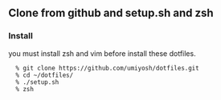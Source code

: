 ## Clone from github and setup.sh and zsh

### Install

you must install zsh and vim before install these dotfiles.

~~~
  % git clone https://github.com/umiyosh/dotfiles.git
  % cd ~/dotfiles/
  % ./setup.sh
  % zsh
~~~
